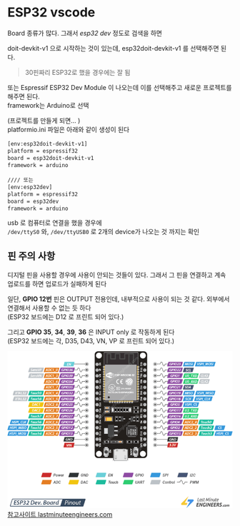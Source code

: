 # ESP32 vscode

Board 종류가 많다. 그래서 *esp32 dev* 정도로 검색을 하면   

doit-devkit-v1 으로 시작하는 것이 있는데, esp32doit-devkit-v1 를 선택해주면 된다. 

> 30핀짜리 ESP32로 했을 경우에는 잘 됨

또는 Espressif ESP32 Dev Module 이 나오는데 이를 선택해주고 새로운 프로젝트를 해주면 된다.    
framework는 Arduino로 선택  

(프로젝트를 만들게 되면... )   
platformio.ini 파일은 아래와 같이 생성이 된다 
```
[env:esp32doit-devkit-v1]
platform = espressif32
board = esp32doit-devkit-v1
framework = arduino

//// 또는 
[env:esp32dev]
platform = espressif32
board = esp32dev
framework = arduino
```

usb 로 컴퓨터로 연결을 했을 경우에   
`/dev/ttyS0` 와, `/dev/ttyUSB0` 로 2개의 device가 나오는 것 까지는 확인  

## 핀 주의 사항
디지털 핀을 사용할 경우에 사용이 안되는 것들이 있다. 그래서 그 핀을 연결하고 계속 업로드를 하면 업로드가 실패하게 된다   

일단, **GPIO 12번** 핀은 OUTPUT 전용인데, 내부적으로 사용이 되는 것 같다. 외부에서 연결해서 사용할 수 없는 듯 하다   
(ESP32 보드에는 D12 로 프린트 되어 있다.)

그리고 **GPIO 35**, **34**, **39**, **36** 은 INPUT only 로 작동하게 된다   
(ESP32 보드에는 각, D35, D43, VN, VP 로 프린트 되어 있다.)



![esp32-pinout](img/esp32-pinout.png)   
[참고사이트 lastminuteengineers.com](https://lastminuteengineers.com/esp32-pinout-reference/)

